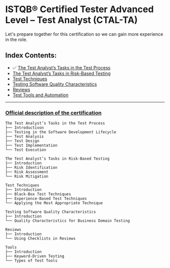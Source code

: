 # ISTQB® Certified Tester Advanced Level – Test Analyst (CTAL-TA)
Let's prepare together for this certification so we can gain more experience in the role.


## Index Contents:

 - ✅ [The Test Analyst’s Tasks in the Test Process](https://github.com/BeatrizBravo/ISTQBpreparation-advance/blob/main/ch1.md)
 -  [The Test Analyst’s Tasks in Risk-Based Testing](https://github.com/BeatrizBravo/...)
 -  [Test Techniques](https://github.com/BeatrizBravo/...)
 -  [Testing Software Quality Characteristics](https://github.com/BeatrizBravo/...)
 -  [Reviews](https://github.com/BeatrizBravo/...)
 -  [Test Tools and Automation](https://github.com/BeatrizBravo/...)

---
### [Official description of the certification](https://www.istqb.org/certifications/certified-tester-advanced-level-test-analyst/) 



```
The Test Analyst’s Tasks in the Test Process
├── Introductivon
├── Testing in the Software Development Lifecycle
├── Test Analysis
├── Test Design
├── Test Implementation
└── Test Execution

The Test Analyst’s Tasks in Risk-Based Testing
├── Introduction
├── Risk Identification
├── Risk Assessment
└── Risk Mitigation

Test Techniques
├── Introduction
├── Black-Box Test Techniques
├── Experience-Based Test Techniques
└── Applying the Most Appropriate Technique

Testing Software Quality Characteristics
├── Introduction
└── Quality Characteristics for Business Domain Testing

Reviews
├── Introduction
└── Using Checklists in Reviews

Tools
├── Introduction
├── Keyword-Driven Testing
└── Types of Test Tools

```
